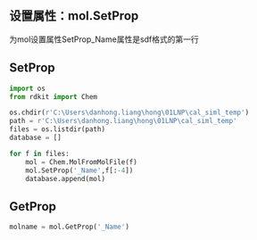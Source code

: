 

## 设置属性：mol.SetProp
为mol设置属性SetProp_Name属性是sdf格式的第一行

## SetProp
```py
import os
from rdkit import Chem

os.chdir(r'C:\Users\danhong.liang\hong\01LNP\cal_siml_temp')
path = r'C:\Users\danhong.liang\hong\01LNP\cal_siml_temp'
files = os.listdir(path)
database = []

for f in files:
    mol = Chem.MolFromMolFile(f)
    mol.SetProp('_Name',f[:-4])
    database.append(mol)
```

## GetProp
```py
molname = mol.GetProp('_Name')

```
